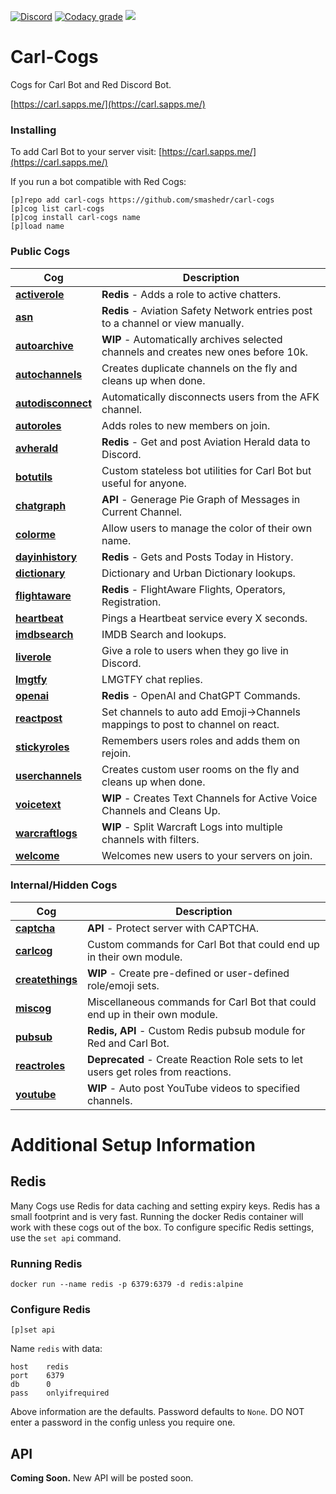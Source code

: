 [![Discord](https://img.shields.io/discord/899171661457293343?color=7289da&label=discord&logo=discord&logoColor=white&style=plastic)](https://discord.gg/wXy6m2X8wY)
[![Codacy grade](https://img.shields.io/codacy/grade/439cde1e5a5b4c649beca9b27ec108aa?logo=codacy&style=plastic)](https://app.codacy.com/gh/smashedr/carl-cogs/dashboard)
[![](https://repository-images.githubusercontent.com/422749366/a8e0e86a-fcdf-42f4-a5f8-63946c0cd272)](https://carl.sapps.me/)
# Carl-Cogs

Cogs for Carl Bot and Red Discord Bot.

[https://carl.sapps.me/](https://carl.sapps.me/)

### Installing

To add Carl Bot to your server visit: [https://carl.sapps.me/](https://carl.sapps.me/)

If you run a bot compatible with Red Cogs:

```text
[p]repo add carl-cogs https://github.com/smashedr/carl-cogs
[p]cog list carl-cogs
[p]cog install carl-cogs name
[p]load name
```

### Public Cogs

| Cog | Description |
| --- | --- |
| **[activerole](activerole/README.md)** | **Redis** - Adds a role to active chatters. |
| **[asn](asn/README.md)** | **Redis** - Aviation Safety Network entries post to a channel or view manually. |
| **[autoarchive](autoarchive/README.md)** | **WIP** - Automatically archives selected channels and creates new ones before 10k. |
| **[autochannels](autochannels/README.md)** |  Creates duplicate channels on the fly and cleans up when done. |
| **[autodisconnect](autodisconnect/README.md)** |  Automatically disconnects users from the AFK channel. |
| **[autoroles](autoroles/README.md)** |  Adds roles to new members on join. |
| **[avherald](avherald/README.md)** | **Redis** - Get and post Aviation Herald data to Discord. |
| **[botutils](botutils/README.md)** |  Custom stateless bot utilities for Carl Bot but useful for anyone. |
| **[chatgraph](chatgraph/README.md)** | **API** - Generage Pie Graph of Messages in Current Channel. |
| **[colorme](colorme/README.md)** |  Allow users to manage the color of their own name. |
| **[dayinhistory](dayinhistory/README.md)** | **Redis** - Gets and Posts Today in History. |
| **[dictionary](dictionary/README.md)** |  Dictionary and Urban Dictionary lookups. |
| **[flightaware](flightaware/README.md)** | **Redis** - FlightAware Flights, Operators, Registration. |
| **[heartbeat](heartbeat/README.md)** |  Pings a Heartbeat service every X seconds. |
| **[imdbsearch](imdbsearch/README.md)** |  IMDB Search and lookups. |
| **[liverole](liverole/README.md)** |  Give a role to users when they go live in Discord. |
| **[lmgtfy](lmgtfy/README.md)** |  LMGTFY chat replies. |
| **[openai](openai/README.md)** | **Redis** - OpenAI and ChatGPT Commands. |
| **[reactpost](reactpost/README.md)** |  Set channels to auto add Emoji->Channels mappings to post to channel on react. |
| **[stickyroles](stickyroles/README.md)** |  Remembers users roles and adds them on rejoin. |
| **[userchannels](userchannels/README.md)** |  Creates custom user rooms on the fly and cleans up when done. |
| **[voicetext](voicetext/README.md)** | **WIP** - Creates Text Channels for Active Voice Channels and Cleans Up. |
| **[warcraftlogs](warcraftlogs/README.md)** | **WIP** - Split Warcraft Logs into multiple channels with filters. |
| **[welcome](welcome/README.md)** |  Welcomes new users to your servers on join. |

### Internal/Hidden Cogs

| Cog | Description |
| --- | --- |
| **[captcha](captcha/README.md)** | **API** - Protect server with CAPTCHA. |
| **[carlcog](carlcog/README.md)** |  Custom commands for Carl Bot that could end up in their own module. |
| **[createthings](createthings/README.md)** | **WIP** - Create pre-defined or user-defined role/emoji sets. |
| **[miscog](miscog/README.md)** |  Miscellaneous commands for Carl Bot that could end up in their own module. |
| **[pubsub](pubsub/README.md)** | **Redis, API** - Custom Redis pubsub module for Red and Carl Bot. |
| **[reactroles](reactroles/README.md)** | **Deprecated** - Create Reaction Role sets to let users get roles from reactions. |
| **[youtube](youtube/README.md)** | **WIP** - Auto post YouTube videos to specified channels. |

# Additional Setup Information

## Redis

Many Cogs use Redis for data caching and setting expiry keys.
Redis has a small footprint and is very fast.
Running the docker Redis container will work with these cogs out of the box.
To configure specific Redis settings, use the `set api` command.

### Running Redis

```text
docker run --name redis -p 6379:6379 -d redis:alpine
```

### Configure Redis

```text
[p]set api
```

Name `redis` with data:
```text
host    redis
port    6379
db      0
pass    onlyifrequired
```

Above information are the defaults. Password defaults to `None`.
DO NOT enter a password in the config unless you require one.

## API

**Coming Soon.** New API will be posted soon.
